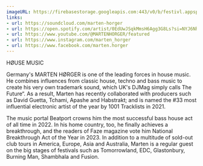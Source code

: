 ```yaml
---
imageURL: https://firebasestorage.googleapis.com:443/v0/b/festivl.appspot.com/o/userContent%2FEF1DD515-58E2-4228-81C3-428413829F69.png?alt=media&token=1e8475f9-6daa-46a3-9d5c-2ab21370f3d9
links:
- url: https://soundcloud.com/marten-horger
- url: https://open.spotify.com/artist/0EdUwJSqkMmsH6Agg3G8Ls?si=NYJ6NhCnSgWWUTZJKHW6cw
- url: https://www.youtube.com/@MARTENHORGER/featured
- url: https://www.instagram.com/marten_horger
- url: https://www.facebook.com/marten.horger
---
```

HØUSE MUSIC 

Germany's MARTEN HØRGER is one of the leading forces in house music.   
He combines influences from classic house, techno and bass music to create his very own trademark sound, which UK's DJMag simply calls The Future“. As a result, Marten has recently collaborated with producers such as David Guetta, Tchami, Apashe and Habstrakt; and is named the #33 most influential electronic artist of the year by 1001 Tracklists in 2021. 

The music portal Beatport crowns him the most successful bass house act of all time in 2022. In his home country, too, he finally achieves a breakthrough, and the readers of Faze magazine vote him National Breakthrough Act of the Year in 2023. In addition to a multitude of sold-out club tours in America, Europe, Asia and Australia, Marten is a regular guest on the big stages of festivals such as Tomorrowland, EDC, Glastonbury, Burning Man, Shambhala and Fusion.